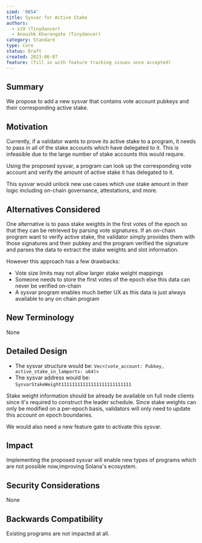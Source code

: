 ```yaml
---
simd: '0054'
title: Sysvar for Active Stake
authors:
  - x19 (Tinydancer)
  - Anoushk Kharangate (Tinydancer)
category: Standard
type: Core
status: Draft
created: 2023-06-07
feature: (fill in with feature tracking issues once accepted)
---
```


## Summary

We propose to add a new sysvar that contains vote account pubkeys and
their corresponding active stake.

## Motivation

Currently, if a validator wants to prove its active stake to a program, it needs
to pass in all of the stake accounts which have delegated to it. This is
infeasible due to the large number of stake accounts this would require.

Using the proposed sysvar, a program can look up the corresponding
vote account and verify the amount of active stake it has delegated to it.

This sysvar would unlock new use cases which use stake amount in their logic
including on-chain governance, attestations, and more.

## Alternatives Considered

One alternative is to pass stake weights in the first votes of the epoch so that
they can be retrieved by parsing vote signatures. If an on-chain program want to
verify active stake, the validator simply provides them with those signatures and
their pubkey and the program verified the signature and parses the data to extract
the stake weights and slot information.

However this approach has a few drawbacks:

- Vote size limits may not allow larger stake weight mappings
- Someone needs to store the first votes of the epoch else this data can never be
  verified on-chain
- A sysvar program enables much better UX as this data is just always available
  to any on chain program

## New Terminology

None

## Detailed Design

- The sysvar structure would be:
  `Vec<(vote_account: Pubkey, active_stake_in_lamports: u64)>`
- The sysvar address would be: `SysvarStakeWeight11111111111111111111111111`

Stake weight information should be already be available on full node clients
since it's required to construct the leader schedule. Since stake weights can
only be modified on a per-epoch basis, validators will only need to update this
account on epoch boundaries.

We would also need a new feature gate to activate this sysvar.

## Impact

Implementing the proposed sysvar will enable new types of programs which are not
possible now,improving Solana's ecosystem.

## Security Considerations

None

## Backwards Compatibility

Existing programs are not impacted at all.
